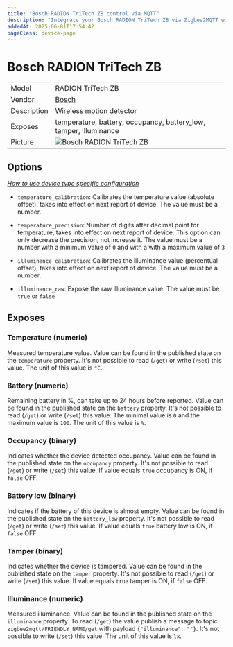 ```yaml
---
title: "Bosch RADION TriTech ZB control via MQTT"
description: "Integrate your Bosch RADION TriTech ZB via Zigbee2MQTT with whatever smart home infrastructure you are using without the vendor's bridge or gateway."
addedAt: 2025-06-01T17:54:42
pageClass: device-page
---
```


<!-- !!!! -->
<!-- ATTENTION: This file is auto-generated through docgen! -->
<!-- You can only edit the "Notes"-Section between the two comment lines "Notes BEGIN" and "Notes END". -->
<!-- Do not use h1 or h2 heading within "## Notes"-Section. -->
<!-- !!!! -->

# Bosch RADION TriTech ZB

|     |     |
|-----|-----|
| Model | RADION TriTech ZB  |
| Vendor  | [Bosch](/supported-devices/#v=Bosch)  |
| Description | Wireless motion detector |
| Exposes | temperature, battery, occupancy, battery_low, tamper, illuminance |
| Picture | ![Bosch RADION TriTech ZB](https://www.zigbee2mqtt.io/images/devices/RADION-TriTech-ZB.png) |


<!-- Notes BEGIN: You can edit here. Add "## Notes" headline if not already present. -->


<!-- Notes END: Do not edit below this line -->



## Options
*[How to use device type specific configuration](../guide/configuration/devices-groups.md#specific-device-options)*

* `temperature_calibration`: Calibrates the temperature value (absolute offset), takes into effect on next report of device. The value must be a number.

* `temperature_precision`: Number of digits after decimal point for temperature, takes into effect on next report of device. This option can only decrease the precision, not increase it. The value must be a number with a minimum value of `0` and with a with a maximum value of `3`

* `illuminance_calibration`: Calibrates the illuminance value (percentual offset), takes into effect on next report of device. The value must be a number.

* `illuminance_raw`: Expose the raw illuminance value. The value must be `true` or `false`


## Exposes

### Temperature (numeric)
Measured temperature value.
Value can be found in the published state on the `temperature` property.
It's not possible to read (`/get`) or write (`/set`) this value.
The unit of this value is `°C`.

### Battery (numeric)
Remaining battery in %, can take up to 24 hours before reported.
Value can be found in the published state on the `battery` property.
It's not possible to read (`/get`) or write (`/set`) this value.
The minimal value is `0` and the maximum value is `100`.
The unit of this value is `%`.

### Occupancy (binary)
Indicates whether the device detected occupancy.
Value can be found in the published state on the `occupancy` property.
It's not possible to read (`/get`) or write (`/set`) this value.
If value equals `true` occupancy is ON, if `false` OFF.

### Battery low (binary)
Indicates if the battery of this device is almost empty.
Value can be found in the published state on the `battery_low` property.
It's not possible to read (`/get`) or write (`/set`) this value.
If value equals `true` battery low is ON, if `false` OFF.

### Tamper (binary)
Indicates whether the device is tampered.
Value can be found in the published state on the `tamper` property.
It's not possible to read (`/get`) or write (`/set`) this value.
If value equals `true` tamper is ON, if `false` OFF.

### Illuminance (numeric)
Measured illuminance.
Value can be found in the published state on the `illuminance` property.
To read (`/get`) the value publish a message to topic `zigbee2mqtt/FRIENDLY_NAME/get` with payload `{"illuminance": ""}`.
It's not possible to write (`/set`) this value.
The unit of this value is `lx`.

